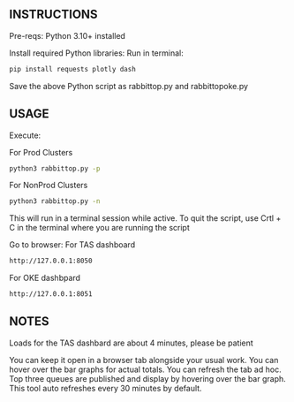 ## INSTRUCTIONS
Pre-reqs: Python 3.10+ installed

Install required Python libraries: 
Run in terminal:

```bash
pip install requests plotly dash
```

Save the above Python script as rabbittop.py and rabbittopoke.py

## USAGE
Execute:

For Prod Clusters
```bash 
python3 rabbittop.py -p
```
For NonProd Clusters
```bash
python3 rabbittop.py -n
```
This will run in a terminal session while active. To quit the script, use Crtl + C in the terminal where you are running the script

Go to browser:
For TAS dashboard

```bash
http://127.0.0.1:8050
```
For OKE dashbpard
```bash
http://127.0.0.1:8051
```

## NOTES
Loads for the TAS dashbard are about 4 minutes, please be patient

You can keep it open in a browser tab alongside your usual work. You can hover over the bar graphs for actual totals. You can refresh the tab ad hoc. Top three queues are published and display by hovering over the bar graph. This tool auto refreshes every 30 minutes by default.
